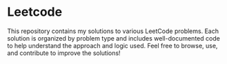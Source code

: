 # Leetcode
This repository contains my solutions to various LeetCode problems. Each solution is organized by problem type and includes well-documented code to help understand the approach and logic used. Feel free to browse, use, and contribute to improve the solutions!
